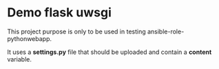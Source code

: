 Demo flask uwsgi
================

This project purpose is only to be used in testing ansible-role-pythonwebapp.

It uses a **settings.py** file that should be uploaded and contain a **content** variable.
